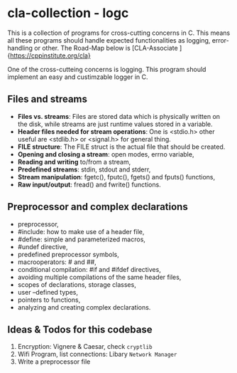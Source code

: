 # cla-collection - logc

This is a collection of programs for cross-cutting concerns in C. This means all these programs should handle expected functionalities as logging, error-handling or other.
The Road-Map below is [CLA-Associate ]{https://cppinstitute.org/cla}

One of the cross-cutteing concerns is logging. This program should implement an easy and custimzable logger in C.

## Files and streams

- **Files vs. streams**: Files are stored data which is physically written on the disk, while streams are just runtime values stored in a variable.
- **Header files needed for stream operations**: One is <stdio.h> other useful are <stdlib.h> or <signal.h> for general thing.
- **FILE structure**: The FILE struct is the actual file that should be created.
- **Opening and closing a stream**: open modes, errno variable,
- **Reading and writing** to/from a stream,
- **Predefined streams**: stdin, stdout and stderr,
- **Stream manipulation**: fgetc(), fputc(), fgets() and fputs() functions,
- **Raw input/output**: fread() and fwrite() functions.

## Preprocessor and complex declarations

- preprocessor,
- #include: how to make use of a header file,
- #define: simple and parameterized macros,
- #undef directive,
- predefined preprocessor symbols,
- macrooperators: # and ##,
- conditional compilation: #if and #ifdef directives,
- avoiding multiple compilations of the same header files,
- scopes of declarations, storage classes,
- user –defined types,
- pointers to functions,
- analyzing and creating complex declarations.

## Ideas & Todos for this codebase

1. Encryption: Vignere & Caesar, check `cryptlib`
2. Wifi Program, list connections: Libary `Network Manager`
3. Write a preprocessor file
